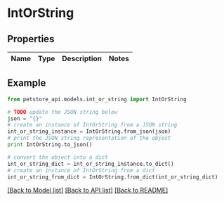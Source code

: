 # IntOrString


## Properties
Name | Type | Description | Notes
------------ | ------------- | ------------- | -------------

## Example

```python
from petstore_api.models.int_or_string import IntOrString

# TODO update the JSON string below
json = "{}"
# create an instance of IntOrString from a JSON string
int_or_string_instance = IntOrString.from_json(json)
# print the JSON string representation of the object
print IntOrString.to_json()

# convert the object into a dict
int_or_string_dict = int_or_string_instance.to_dict()
# create an instance of IntOrString from a dict
int_or_string_from_dict = IntOrString.from_dict(int_or_string_dict)
```
[[Back to Model list]](../README.md#documentation-for-models) [[Back to API list]](../README.md#documentation-for-api-endpoints) [[Back to README]](../README.md)


